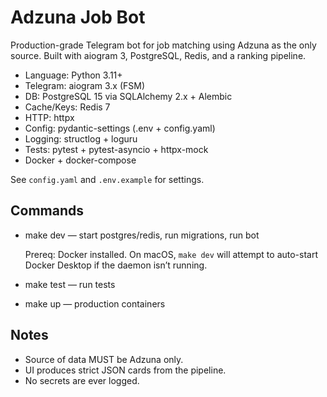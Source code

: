 # Adzuna Job Bot

Production-grade Telegram bot for job matching using Adzuna as the only source. Built with aiogram 3, PostgreSQL, Redis, and a ranking pipeline.

- Language: Python 3.11+
- Telegram: aiogram 3.x (FSM)
- DB: PostgreSQL 15 via SQLAlchemy 2.x + Alembic
- Cache/Keys: Redis 7
- HTTP: httpx
- Config: pydantic-settings (.env + config.yaml)
- Logging: structlog + loguru
- Tests: pytest + pytest-asyncio + httpx-mock
- Docker + docker-compose

See `config.yaml` and `.env.example` for settings.

## Commands
- make dev — start postgres/redis, run migrations, run bot
  
  Prereq: Docker installed. On macOS, `make dev` will attempt to auto-start Docker Desktop if the daemon isn’t running.

- make test — run tests
- make up — production containers

## Notes
- Source of data MUST be Adzuna only.
- UI produces strict JSON cards from the pipeline.
- No secrets are ever logged.
